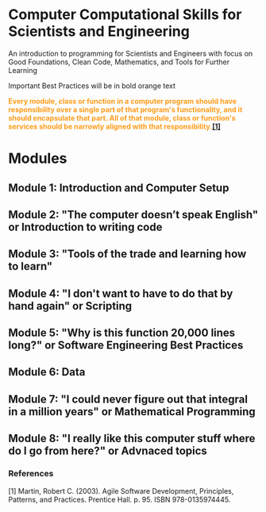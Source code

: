 # Computer Computational Skills for Scientists and Engineering 
An introduction to programming for Scientists and Engineers with focus on Good Foundations, Clean Code, Mathematics, and Tools for Further Learning 

Important Best Practices will be in bold orange text 

<span style="color:#ff9c19; font-weight:bold">Every module, class or function in a computer program should have responsibility over a single part of that program's functionality, and it should encapsulate that part. All of that module, class or function's services should be narrowly aligned with that responsibility.[[1]](#1)</span>

# Modules

##  Module 1: Introduction and Computer Setup   
##  Module 2: "The computer doesn’t speak English" or Introduction to writing code  
##  Module 3: "Tools of the trade and learning how to learn"  
##  Module 4: "I don't want to have to do that by hand again" or Scripting
##  Module 5: "Why is this function 20,000 lines long?" or Software Engineering Best Practices   
##  Module 6: Data 
##  Module 7: "I could never figure out that integral in a million years" or Mathematical Programming 
##  Module 8: "I really like this computer stuff where do I go from here?" or Advnaced topics 

### References 

<a id="1">[1]</a> Martin, Robert C. (2003). Agile Software Development, Principles, Patterns, and Practices. Prentice Hall. p. 95. ISBN 978-0135974445.